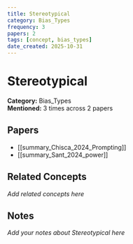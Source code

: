 ```yaml
---
title: Stereotypical
category: Bias_Types
frequency: 3
papers: 2
tags: [concept, bias_types]
date_created: 2025-10-31
---
```


# Stereotypical

**Category:** Bias_Types  
**Mentioned:** 3 times across 2 papers

## Papers

- [[summary_Chisca_2024_Prompting]]
- [[summary_Sant_2024_power]]

## Related Concepts

*Add related concepts here*

## Notes

*Add your notes about Stereotypical here*
